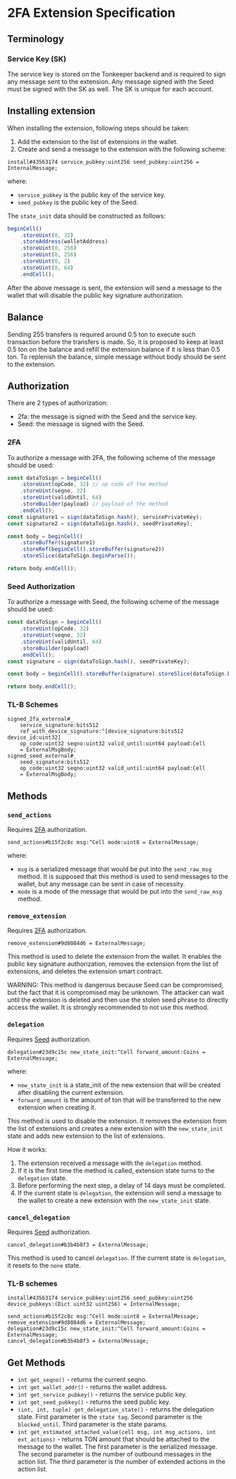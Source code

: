 # 2FA Extension Specification

## Terminology

### **Service Key (SK)**

The service key is stored on the Tonkeeper backend and is required to sign any message sent to the extension. Any
message signed with the Seed must be signed with the SK as well. The SK is unique for each account.

## Installing extension

When installing the extension, following steps should be taken:
1. Add the extension to the list of extensions in the wallet.
2. Create and send a message to the extension with the following scheme:
```tl-b
install#43563174 service_pubkey:uint256 seed_pubkey:uint256 = InternalMessage;
```
where:
- `service_pubkey` is the public key of the service key.
- `seed_pubkey` is the public key of the Seed.

The `state_init` data should be constructed as follows:
```typescript
beginCell()
    .storeUint(0, 32)
    .storeAddress(walletAddress)
    .storeUint(0, 256)
    .storeUint(0, 256)
    .storeUint(0, 2)
    .storeUint(0, 64)
    .endCell();
```

After the above message is sent, the extension will send a message to the wallet that will disable the public
key signature authorization.

## Balance

Sending 255 transfers is required around 0.5 ton to execute such transaction before the transfers is made. So, it is 
proposed to keep at least 0.5 ton on the balance and refill the extension balance if it is less than 0.5 ton.
To replenish the balance, simple message without body should be sent to the extension.

## Authorization

There are 2 types of authorization:
- 2fa: the message is signed with the Seed and the service key.
- Seed: the message is signed with the Seed.

### 2FA

To authorize a message with 2FA, the following scheme of the message should be used:

```typescript
const dataToSign = beginCell()
    .storeUint(opCode, 32) // op code of the method
    .storeUint(seqno, 32)
    .storeUint(validUntil, 64)
    .storeBuilder(payload) // payload of the method
    .endCell();
const signature1 = sign(dataToSign.hash(), servicePrivateKey);
const signature2 = sign(dataToSign.hash(), seedPrivateKey);

const body = beginCell()
    .storeBuffer(signature1)
    .storeRef(beginCell().storeBuffer(signature2))
    .storeSlice(dataToSign.beginParse());

return body.endCell();
```

### Seed Authorization

To authorize a message with Seed, the following scheme of the message should be used:

```typescript
const dataToSign = beginCell()
    .storeUint(opCode, 32)
    .storeUint(seqno, 32)
    .storeUint(validUntil, 64)
    .storeBuilder(payload)
    .endCell();
const signature = sign(dataToSign.hash(), seedPrivateKey);

const body = beginCell().storeBuffer(signature).storeSlice(dataToSign.beginParse());

return body.endCell();
```

### TL-B Schemes

```tlb
signed_2fa_external#_ 
    service_signature:bits512 
    ref_with_device_signature:^[device_signature:bits512 device_id:uint32] 
    op_code:uint32 seqno:uint32 valid_until:uint64 payload:Cell
    = ExternalMsgBody;
signed_seed_external#_
    seed_signature:bits512
    op_code:uint32 seqno:uint32 valid_until:uint64 payload:Cell
    = ExternalMsgBody;
```

## Methods

### `send_actions`

Requires [2FA](#2FA) authorization.

```tl-b
send_actions#b15f2c8c msg:^Cell mode:uint8 = ExternalMessage;
```

where:
- `msg` is a serialized message that would be put into the `send_raw_msg` method. It is supposed that this method is
  used to send messages to the wallet, but any message can be sent in case of necessity.
- `mode` is a mode of the message that would be put into the `send_raw_msg` method.

### `remove_extension`

Requires [2FA](#2FA) authorization.

```tl-b
remove_extension#9d8084d6 = ExternalMessage;
```

This method is used to delete the extension from the wallet. It enables the public key signature authorization, removes
the extension from the list of extensions, and deletes the extension smart contract.

WARNING: This method is dangerous because Seed can be compromised, but the fact that it is compromised may be unknown.
The attacker can wait until the extension is deleted and then use the stolen seed phrase to directly access the wallet.
It is strongly recommended to not use this method.

### `delegation`

Requires [Seed](#Seed-Authorization) authorization.

```tl-b
delegation#23d9c15c new_state_init:^Cell forward_amount:Coins = ExternalMessage;
```

where:
- `new_state_init` is a state_init of the new extension that will be created after disabling the current extension.
- `forward_amount` is the amount of ton that will be transferred to the new extension when creating it.

This method is used to disable the extension. It removes the extension from the list of extensions and creates a
new extension with the `new_state_init` state and adds new extension to the list of extensions. 

How it works:
1. The extension received a message with the `delegation` method.
2. If it is the first time the method is called, extension state turns to the `delegation` state.
3. Before performing the next step, a delay of 14 days must be completed.
4. If the current state is `delegation`, the extension will send a message to the wallet to create a new extension 
with the `new_state_init` state.

### `cancel_delegation`

Requires [Seed](#Seed-Authorization) authorization.

```tl-b
cancel_delegation#b3b4b8f3 = ExternalMessage;
```

This method is used to cancel `delegation`. If the current state is `delegation`, it resets to the
`none` state.

### TL-B schemes

```tl-b
install#43563174 service_pubkey:uint256 seed_pubkey:uint256 device_pubkeys:(Dict uint32 uint256) = InternalMessage;

send_actions#b15f2c8c msg:^Cell mode:uint8 = ExternalMessage;
remove_extension#9d8084d6 = ExternalMessage;
delegation#23d9c15c new_state_init:^Cell forward_amount:Coins = ExternalMessage;
cancel_delegation#b3b4b8f3 = ExternalMessage;
```

## Get Methods

- `int get_seqno()` - returns the current seqno.
- `int get_wallet_addr()` - returns the wallet address.
- `int get_service_pubkey()` - returns the service public key.
- `int get_seed_pubkey()` - returns the seed public key.
- `(int, int, tuple) get_delegation_state()` - returns the delegation state. First parameter is the `state tag`. 
Second parameter is the `blocked_until`. Third parameter is the state params.
- `int get_estimated_attached_value(cell msg, int msg_actions, int ext_actions)` - returns TON amount that should be attached
to the message to the wallet. The first parameter is the serialized message. The second parameter is the
number of outbound messages in the action list. The third parameter is the number of extended actions in the action list.